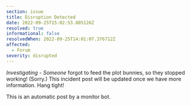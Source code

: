 ```yaml
---
section: issue
title: Disruption Detected
date: 2022-09-25T15:02:53.805126Z
resolved: true
informational: false
resolvedWhen: 2022-09-25T14:01:07.376712Z
affected:
  - Forum
severity: disrupted
---
```

*Investigating* - _Someone_ forgot to feed the plot bunnies, so they stopped working! (Sorry.) This incident post will be updated once we have more information. Hang tight!

This is an automatic post by a monitor bot.
        